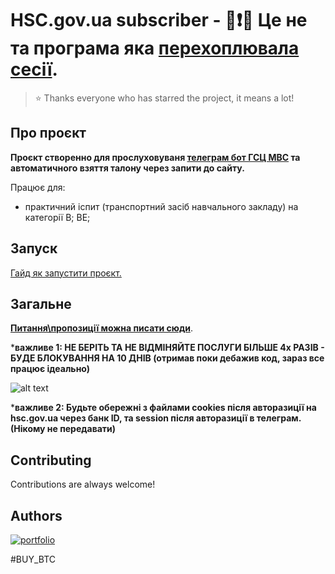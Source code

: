 # HSC.gov.ua subscriber -  📢❗🚨 **Це не та програма яка [перехоплювала сесії](https://zaxid.net/politsiya_vikrila_masshtabnu_shemu_pereprodazhu_taloniv_u_servisni_tsentri_mvs_n1597425)**.

> ⭐️ Thanks everyone who has starred the project, it means a lot!

## Про проєкт

**Проєкт створенно для
прослуховуваня [телеграм бот ГСЦ МВС](https://hsc.gov.ua/2024/01/26/startuye-chat-bot-otrimuj-spovishhennya-pro-taloni-na-praktichni-ispiti-u-telegram/)
та автоматичного взяття талону через запити до сайту.**

Працює для:

- практичний іспит (транспортний засіб навчального закладу) на
  категорії B; BE;

[//]: # (- перереєстрація транспортного засобу.)

## Запуск

[Гайд як запустити проєкт.](/content/running.md)

## Загальне

**[Питання\пропозиції можна писати сюди](https://github.com/rnyPlanet/hsc-gov-subscriber/issues/new)**.

***важливе 1: НЕ БЕРІТЬ ТА НЕ ВІДМІНЯЙТЕ ПОСЛУГИ БІЛЬШЕ 4х РАЗІВ - БУДЕ БЛОКУВАННЯ НА 10 ДНІВ (отримав поки дебажив код,
зараз все працює ідеально)**

![alt text](/content/notifications_stat/hsc%20block.jpg)

***важливе 2: Будьте обережні з файлами cookies після авторазиції на hsc.gov.ua через банк ID, та session після
авторазиції в телеграм. (Нікому не передавати)**

## Contributing

Contributions are always welcome!

## Authors

[![portfolio](https://img.shields.io/badge/Instagram-E4405F?style=for-the-badge&logo=instagram&logoColor=white)](https://www.instagram.com/uknovvnuser)

#BUY_BTC
